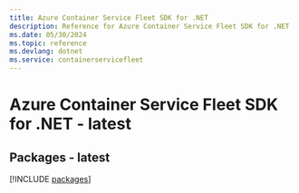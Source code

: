 ```yaml
---
title: Azure Container Service Fleet SDK for .NET
description: Reference for Azure Container Service Fleet SDK for .NET
ms.date: 05/30/2024
ms.topic: reference
ms.devlang: dotnet
ms.service: containerservicefleet
---
```

# Azure Container Service Fleet SDK for .NET - latest
## Packages - latest
[!INCLUDE [packages](container-service-fleet-index.md)]